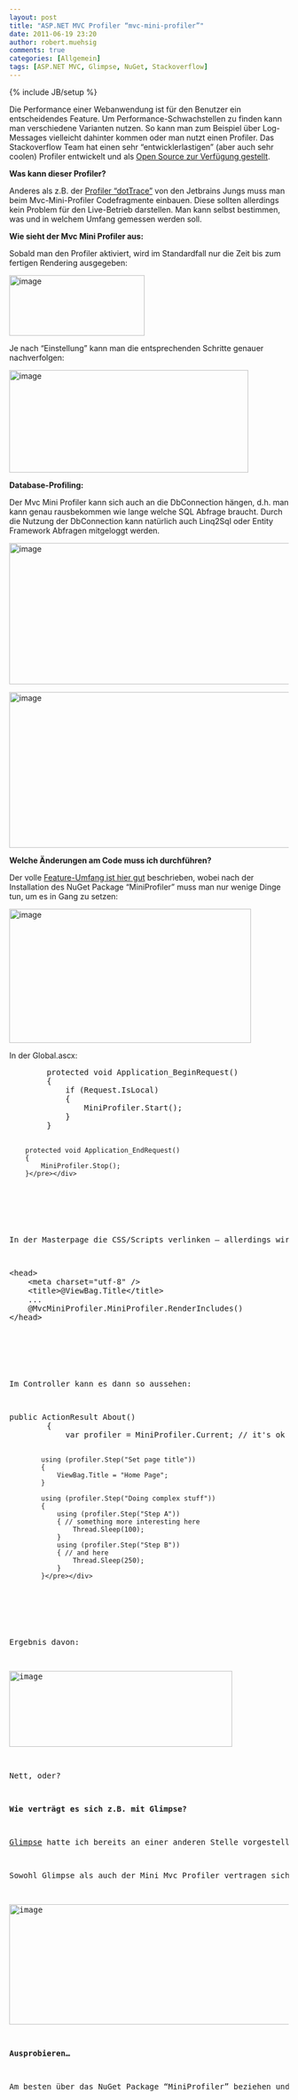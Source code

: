 ```yaml
---
layout: post
title: "ASP.NET MVC Profiler “mvc-mini-profiler”"
date: 2011-06-19 23:20
author: robert.muehsig
comments: true
categories: [Allgemein]
tags: [ASP.NET MVC, Glimpse, NuGet, Stackoverflow]
---
```

{% include JB/setup %}
<p>Die Performance einer Webanwendung ist für den Benutzer ein entscheidendes Feature. Um Performance-Schwachstellen zu finden kann man verschiedene Varianten nutzen. So kann man zum Beispiel über Log-Messages vielleicht dahinter kommen oder man nutzt einen Profiler. Das Stackoverflow Team hat einen sehr “entwicklerlastigen” (aber auch sehr coolen) Profiler entwickelt und als <a href="http://code.google.com/p/mvc-mini-profiler/">Open Source zur Verfügung gestellt</a>.</p> <p><strong>Was kann dieser Profiler?</strong></p> <p>Anderes als z.B. der <a href="http://www.jetbrains.com/profiler/">Profiler “dotTrace”</a> von den Jetbrains Jungs muss man beim Mvc-Mini-Profiler Codefragmente einbauen. Diese sollten allerdings kein Problem für den Live-Betrieb darstellen. Man kann selbst bestimmen, was und in welchem Umfang gemessen werden soll.</p> <p><strong>Wie sieht der Mvc Mini Profiler aus:</strong></p> <p>Sobald man den Profiler aktiviert, wird im Standardfall nur die Zeit bis zum fertigen Rendering ausgegeben:</p> <p><a href="{{BASE_PATH}}/assets/wp-images/image1278.png"><img style="background-image: none; border-bottom: 0px; border-left: 0px; margin: 0px; padding-left: 0px; padding-right: 0px; display: inline; border-top: 0px; border-right: 0px; padding-top: 0px" title="image" border="0" alt="image" src="{{BASE_PATH}}/assets/wp-images/image_thumb460.png" width="244" height="109"></a></p> <p>Je nach “Einstellung” kann man die entsprechenden Schritte genauer nachverfolgen:</p> <p><a href="{{BASE_PATH}}/assets/wp-images/image1279.png"><img style="background-image: none; border-bottom: 0px; border-left: 0px; padding-left: 0px; padding-right: 0px; display: inline; border-top: 0px; border-right: 0px; padding-top: 0px" title="image" border="0" alt="image" src="{{BASE_PATH}}/assets/wp-images/image_thumb461.png" width="431" height="185"></a></p> <p><strong>Database-Profiling:</strong></p> <p>Der Mvc Mini Profiler kann sich auch an die DbConnection hängen, d.h. man kann genau rausbekommen wie lange welche SQL Abfrage braucht. Durch die Nutzung der DbConnection kann natürlich auch Linq2Sql oder Entity Framework Abfragen mitgeloggt werden.</p> <p><a href="{{BASE_PATH}}/assets/wp-images/image1280.png"><img style="background-image: none; border-bottom: 0px; border-left: 0px; padding-left: 0px; padding-right: 0px; display: inline; border-top: 0px; border-right: 0px; padding-top: 0px" title="image" border="0" alt="image" src="{{BASE_PATH}}/assets/wp-images/image_thumb462.png" width="567" height="255"></a></p> <p><a href="{{BASE_PATH}}/assets/wp-images/image1281.png"><img style="background-image: none; border-bottom: 0px; border-left: 0px; padding-left: 0px; padding-right: 0px; display: inline; border-top: 0px; border-right: 0px; padding-top: 0px" title="image" border="0" alt="image" src="{{BASE_PATH}}/assets/wp-images/image_thumb463.png" width="577" height="281"></a></p> <p><strong>Welche Änderungen am Code muss ich durchführen?</strong></p> <p>Der volle <a href="http://code.google.com/p/mvc-mini-profiler/">Feature-Umfang ist hier gut</a> beschrieben, wobei nach der Installation des NuGet Package “MiniProfiler” muss man nur wenige Dinge tun, um es in Gang zu setzen:</p> <p><a href="{{BASE_PATH}}/assets/wp-images/image1282.png"><img style="background-image: none; border-bottom: 0px; border-left: 0px; padding-left: 0px; padding-right: 0px; display: inline; border-top: 0px; border-right: 0px; padding-top: 0px" title="image" border="0" alt="image" src="{{BASE_PATH}}/assets/wp-images/image_thumb464.png" width="436" height="242"></a></p> <p>In der Global.ascx:</p> <div style="padding-bottom: 0px; margin: 0px; padding-left: 0px; padding-right: 0px; display: inline; float: none; padding-top: 0px" id="scid:812469c5-0cb0-4c63-8c15-c81123a09de7:1d5e098d-1dbc-483a-8bb7-a92259953b25" class="wlWriterEditableSmartContent"><pre name="code" class="c#">        protected void Application_BeginRequest()
        {
            if (Request.IsLocal)
            {
                MiniProfiler.Start();
            }
        }

        protected void Application_EndRequest()
        {
            MiniProfiler.Stop();
        }</pre></div>
<p>&nbsp;</p>
<p>In der Masterpage die CSS/Scripts verlinken – allerdings wird jQuery vorausgesetzt – d.h. jQuery sollte vorher referenziert sein.:</p>
<div style="padding-bottom: 0px; margin: 0px; padding-left: 0px; padding-right: 0px; display: inline; float: none; padding-top: 0px" id="scid:812469c5-0cb0-4c63-8c15-c81123a09de7:b17cac14-8099-40ca-93ec-b434bf65ea12" class="wlWriterEditableSmartContent"><pre name="code" class="c#">&lt;head&gt;
    &lt;meta charset="utf-8" /&gt;
    &lt;title&gt;@ViewBag.Title&lt;/title&gt;
    ...
    @MvcMiniProfiler.MiniProfiler.RenderIncludes()
&lt;/head&gt;</pre></div>
<p>&nbsp;</p>
<p>Im Controller kann es dann so aussehen:</p>
<div style="padding-bottom: 0px; margin: 0px; padding-left: 0px; padding-right: 0px; display: inline; float: none; padding-top: 0px" id="scid:812469c5-0cb0-4c63-8c15-c81123a09de7:beb97ef4-10b5-4436-8fe7-8646073b6ac5" class="wlWriterEditableSmartContent"><pre name="code" class="c#">public ActionResult About()
        {
            var profiler = MiniProfiler.Current; // it's ok if this is null

            using (profiler.Step("Set page title"))
            {
                ViewBag.Title = "Home Page";
            }

            using (profiler.Step("Doing complex stuff"))
            {
                using (profiler.Step("Step A"))
                { // something more interesting here
                    Thread.Sleep(100);
                }
                using (profiler.Step("Step B"))
                { // and here
                    Thread.Sleep(250);
                }
            }</pre></div>
<p>&nbsp;</p>
<p>Ergebnis davon:</p>
<p><a href="{{BASE_PATH}}/assets/wp-images/image1283.png"><img style="background-image: none; border-bottom: 0px; border-left: 0px; padding-left: 0px; padding-right: 0px; display: inline; border-top: 0px; border-right: 0px; padding-top: 0px" title="image" border="0" alt="image" src="{{BASE_PATH}}/assets/wp-images/image_thumb465.png" width="402" height="137"></a></p>
<p>Nett, oder?</p>
<p><strong>Wie verträgt es sich z.B. mit Glimpse?</strong></p>
<p><a href="http://code-inside.de/blog/2011/04/14/glimpse-web-debugging-firebug-fr-die-serverseite/">Glimpse</a> hatte ich bereits an einer anderen Stelle vorgestellt – für die, die es nicht kennen: es ist wie <a href="http://code-inside.de/blog/2011/04/14/glimpse-web-debugging-firebug-fr-die-serverseite/">Firebug für die Serverseite</a>. </p>
<p>Sowohl Glimpse als auch der Mini Mvc Profiler vertragen sich auf den ersten Blick gut – beide Tools in Kombination sind vermutlich sehr elegant um wirklich genau zu wissen, was genau auf dem Server passiert.</p>
<p><a href="{{BASE_PATH}}/assets/wp-images/image1284.png"><img style="background-image: none; border-bottom: 0px; border-left: 0px; padding-left: 0px; padding-right: 0px; display: inline; border-top: 0px; border-right: 0px; padding-top: 0px" title="image" border="0" alt="image" src="{{BASE_PATH}}/assets/wp-images/image_thumb466.png" width="541" height="217"></a></p>
<p><strong>Ausprobieren…</strong></p>
<p>Am besten über das NuGet Package “MiniProfiler” beziehen und loslegen <img style="border-bottom-style: none; border-right-style: none; border-top-style: none; border-left-style: none" class="wlEmoticon wlEmoticon-smile" alt="Smiley" src="{{BASE_PATH}}/assets/wp-images/wlEmoticon-smile.png"></p>
